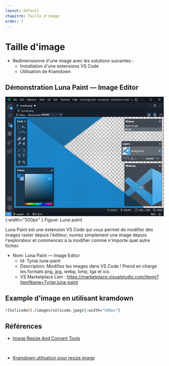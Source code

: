 ```yaml
---
layout: default
chapitre: Taille d'image
order: 7
---
```

  

# Taille d'image 
- Redimensionne d'une image avec les solutions suivantes :
   - Installation d'une extensions VS Code
   - Utilisation de Kramdown

<!-- new slide -->
## Démonstration Luna Paint — Image Editor

![Luna Paint](./images/demo.png){:width="500px" }
*Figure: Luna paint*

<!-- note -->
Luna Paint est une extension VS Code qui vous permet de modifier des images raster depuis l'éditeur, ouvrez simplement une image depuis l'explorateur et commencez à la modifier comme n'importe quel autre fichier.


- Nom: Luna Paint — Image Editor
  - Id: Tyriar.luna-paint
  - Description: Modifiez les images dans VS Code ! Prend en charge les formats png, jpg, webp, bmp, tga et ico.
  - VS Marketplace Lien : https://marketplace.visualstudio.com/items?itemName=Tyriar.luna-paint


## Example d'image en utilisant kramdown


```bash
![Solicode](./images/solicode.jpeg){:width="500px"}
```


## Références

- [Image Resize And Convert Tools](https://marketplace.visualstudio.com/items?itemName=GuusBeltman.ImageTools)
<br>

- [Kramdown utilisation pour resize image](https://copyprogramming.com/howto/changing-image-size-in-markdown-on-gitlab#google_vignette)


<!-- new slide -->

